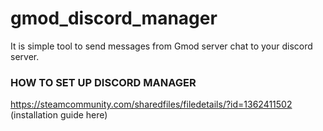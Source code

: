# gmod_discord_manager
It is simple tool to send messages from Gmod server chat to your discord server.

### HOW TO SET UP DISCORD MANAGER ###
https://steamcommunity.com/sharedfiles/filedetails/?id=1362411502
(installation guide here)
